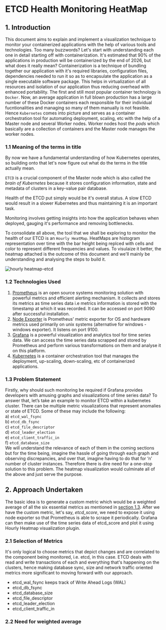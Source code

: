 # ETCD Health Monitoring HeatMap
  ## 1. Introduction
  This document aims to explain and implement a visualization technique to monitor your containerized applications with the help of various tools and technologies. Too many buzzwords? Let's start with understanding each one in detail starting off with containerization. It's estimated that 90% of the applications in production will be containerized by the end of 2026, but what does it really mean? Containerization is a technique of bundling together our application with it's required libraries, configuration files, dependencies needed to run it so as to encapsulate the application as a single executable software package. This helps in virtualization of all resources and isolation of our application thus reducing overhead with enhanced portability. The first and still most popular container technology is `Docker`. Now, an average application in full blown production has a large number of these Docker containers each responsible for their individual fucntionalities and managing so many of them manually is not feasible. Hence `Kubernetes` comes into picture and serves as a container orchestration tool for automating deployment, scaling, etc with the help of a Master node and several Worker nodes. Worker nodes host the *pods* which basically are a collection of containers and the Master node manages the worker nodes. 

   ### 1.1 Meaning of the terms in title
   By now we have a fundamental understanding of how Kubernetes operates, so building onto that let's now figure out what do the terms in the title actually mean.
   
  `ETCD` is a crucial component of the Master node which is also called the *brain of Kubernetes* because it stores configuration information, state and metadata of clusters in a key-value pair database.
   
   Health of the ETCD put simply would be it's overall status. A slow ETCD would result in a slower Kubernetes and thus maintaining it is an important task.
   
   Monitoring involves getting insights into how the application behaves when deployed, gauging it's performance and removing bottlenecks.
   
   To consolidate all above, the tool that we shall be exploring to monitor the health of our ETCD is an `Hourly HeatMap`. HeatMaps are histogram representation over time with the bar height being replced with cells and color to represent different frequencies and values. To visulaize it better, the heatmap attached is the outcome of this document and we'll mainly be understanding and analysing the steps to build it. 
   
  ![hourly heatmap-etcd](https://user-images.githubusercontent.com/83866176/163716754-c6a261a5-1297-48b5-a326-ac307465ef80.png)
   
  ### 1.2 Technologies Used
 1. [Prometheus](https://prometheus.io/docs/introduction/overview/) is an open source systems monitoring solution with powerful metrics and efficient alerting mechanism. It collects and stores its metrics as time series data i.e metrics information is stored with the timestamp at which it was recorded. It can be accessed on port 9090 after successful installation.
 2. [Node Exporter](https://github.com/prometheus/node_exporter) is Prometheus’ metric exporter for OS and hardware metrics used primarily on unix systems (alternative for windows - windows exporter). It listens on port 9100.
 3. [Grafana](https://grafana.com/docs/) is a powerful visualization and analytics tool for time series data. We can access the time series data scrapped and stored by Prometheus and perform various transformations on them and analyse it on this platform.
 4. [Kubernetes](https://kubernetes.io/docs/home/) is a container orchestration tool that manages the deployment, up-scaling, down-scaling, etc of containerized applications.
 
   ### 1.3 Problem Statement 
  Firstly, why should such monitoring be required if Grafana provides developers with amusing graphs and visualizations of time series data? To answer that, let’s take an example to monitor ETCD within a kubernetes cluster. There can be multiple metric visualizations that represent anomalies or state of ETCD. Some of these may include the following:\
  a) `etcd_wal_fsync`\
  b) `etcd_db_fsync`\
  c) `etcd_file_descriptor`\
  d) `etcd_leader_election`\
  e) `etcd_client_traffic_in`\
  f) `etcd_database_size`\
  We will understand the relevance of each of them in the coming sections but for the time being, imagine the hassle of going through each graph and observing discrepancies, and over that, imagine having to do that for ‘n’ number of cluster instances. Therefore there is dire need for a one-stop solution to this problem. The heatmap visualization would culminate all of the above and just serve the purpose.
  
## 2. Approach Undertaken
The basic idea is to generate a custom metric which would be a weighted average of all the six essential metrics as mentioned in [section 1.3](#13-problem-statement). After we have the custom metric, let's say, *etcd_score*, we need to expose it using node exporter so that Prometheus is able to scrape it periodically. Grafana can then make use of the time series data of etcd_score and plot it using Hourly Heatmap visualization plugin. 
### 2.1 Selection of Metrics
It's only logical to choose metrics that depict changes and are correlated to the component being monitored, i.e. etcd, in this case. ETCD deals with read and write transactions of each and everything that's happening on the clusters, hence making database sync, size and network traffic oriented metrics more significant to moving forward with our approach.
- etcd_wal_fsync keeps track of Write Ahead Logs (WAL) 
- etcd_db_fsync
- etcd_database_size
- etcd_file_descriptor
- etcd_leader_election
- etcd_client_traffic_in
### 2.2 Need for weighted average
